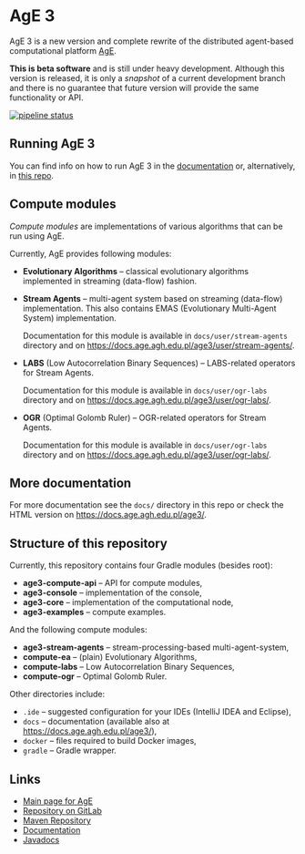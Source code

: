 # AgE 3

AgE 3 is a new version and complete rewrite of the distributed agent-based computational platform [AgE](https://www.age.agh.edu.pl/).

**This is beta software** and is still under heavy development.
Although this version is released, it is only a *snapshot* of a current development branch and there is no guarantee that future version will provide the same functionality or API.

[![pipeline status](https://gitlab.com/age-agh/age3/badges/develop/pipeline.svg)](https://gitlab.com/age-agh/age3/commits/develop)

## Running AgE 3

You can find info on how to run AgE 3 in the [documentation](https://docs.age.agh.edu.pl/age3/user/running.html) or, alternatively, in [this repo](docs/user/running.md).

## Compute modules

*Compute modules* are implementations of various algorithms that can be run using AgE.

Currently, AgE provides following modules:
-  **Evolutionary Algorithms** – classical evolutionary algorithms implemented in streaming (data-flow) fashion.
-  **Stream Agents** – multi-agent system based on streaming (data-flow) implementation.
   This also contains EMAS (Evolutionary Multi-Agent System) implementation.

   Documentation for this module is available in `docs/user/stream-agents` directory and on <https://docs.age.agh.edu.pl/age3/user/stream-agents/>.
-  **LABS** (Low Autocorrelation Binary Sequences) – LABS-related operators for Stream Agents.

   Documentation for this module is available in `docs/user/ogr-labs` directory and on <https://docs.age.agh.edu.pl/age3/user/ogr-labs/>.
-  **OGR** (Optimal Golomb Ruler) – OGR-related operators for Stream Agents.

   Documentation for this module is available in `docs/user/ogr-labs` directory and on <https://docs.age.agh.edu.pl/age3/user/ogr-labs/>.

## More documentation

For more documentation see the `docs/` directory in this repo or check the HTML version on <https://docs.age.agh.edu.pl/age3/>.

## Structure of this repository

Currently, this repository contains four Gradle modules (besides root):

- **age3-compute-api** – API for compute modules,
- **age3-console** – implementation of the console,
- **age3-core** – implementation of the computational node,
- **age3-examples** – compute examples.

And the following compute modules:
- **age3-stream-agents** – stream-processing-based multi-agent-system,
- **compute-ea** – (plain) Evolutionary Algorithms,
- **compute-labs** – Low Autocorrelation Binary Sequences,
- **compute-ogr** – Optimal Golomb Ruler.

Other directories include:

- `.ide` – suggested configuration for your IDEs (IntelliJ IDEA and Eclipse),
- `docs` – documentation (available also at <https://docs.age.agh.edu.pl/age3/>),
- `docker` – files required to build Docker images,
- `gradle` – Gradle wrapper.

## Links

* [Main page for AgE](https://age.agh.edu.pl/)
* [Repository on GitLab](https://gitlab.com/age-agh/age3)
* [Maven Repository](https://repo.age.agh.edu.pl/repository/maven-public/)
* [Documentation](https://docs.age.agh.edu.pl/age3/)
* [Javadocs](https://docs.age.agh.edu.pl/javadocs/age3/develop/)
